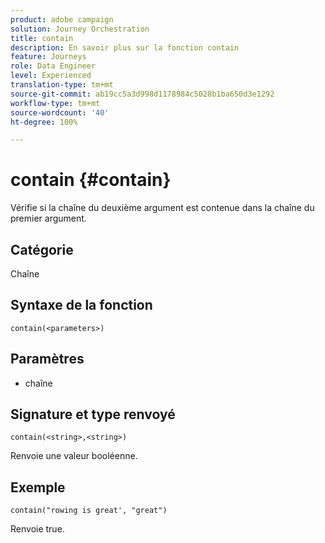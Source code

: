 ```yaml
---
product: adobe campaign
solution: Journey Orchestration
title: contain
description: En savoir plus sur la fonction contain
feature: Journeys
role: Data Engineer
level: Experienced
translation-type: tm+mt
source-git-commit: ab19cc5a3d998d1178984c5028b1ba650d3e1292
workflow-type: tm+mt
source-wordcount: '40'
ht-degree: 100%

---
```



# contain {#contain}

Vérifie si la chaîne du deuxième argument est contenue dans la chaîne du premier argument.

## Catégorie

Chaîne

## Syntaxe de la fonction

`contain(<parameters>)`

## Paramètres

* chaîne

## Signature et type renvoyé

`contain(<string>,<string>)`

Renvoie une valeur booléenne.

## Exemple

`contain("rowing is great', "great")`

Renvoie true.
